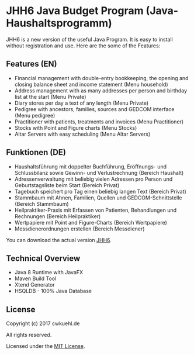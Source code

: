 # JHH6 Java Budget Program (Java-Haushaltsprogramm)

JHH6 is a new version of the useful Java Program.
It is easy to install without registration and use.
Here are the some of the Features:

## Features (EN)
* Financial management with double-entry bookkeeping, the opening and closing balance sheet and income statement (Menu household)
* Address management with as many addresses per person and birthday list at the start (Menu Private)
* Diary stores per day a text of any length (Menu Private)
* Pedigree with ancestors, families, sources and GEDCOM interface (Menu pedigree)
* Practitioner with patients, treatments and invoices (Menu Practitioner)
* Stocks with Point and Figure charts (Menu Stocks)
* Altar Servers with easy scheduling (Menu Altar Servers)

## Funktionen (DE)
* Haushaltsführung mit doppelter Buchführung, Eröffnungs- und Schlussbilanz sowie Gewinn- und Verlustrechnung (Bereich Haushalt)
* Adressenverwaltung mit beliebig vielen Adressen pro Person und Geburtstagsliste beim Start (Bereich Privat)
* Tagebuch speichert pro Tag einen beliebig langen Text (Bereich Privat)
* Stammbaum mit Ahnen, Familien, Quellen und GEDCOM-Schnittstelle (Bereich Stammbaum)
* Heilpraktiker-Praxis mit Erfassen von Patienten, Behandlungen und Rechnungen (Bereich Heilpraktiker)
* Wertpapiere mit Point and Figure-Charts (Bereich Wertpapiere)
* Messdienerordnungen erstellen (Bereich Messdiener)

You can download the actual version [JHH6](http://cwkuehl.de/jhh6).

## Technical Overview
* Java 8 Runtime with JavaFX
* Maven Build Tool
* Xtend Generator
* HSQLDB - 100% Java Database


## License

Copyright (c) 2017 cwkuehl.de

All rights reserved.

Licensed under the [MIT License](LICENSE).
